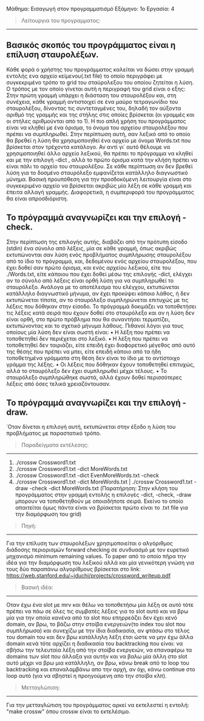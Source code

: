 Μάθημα: Εισαγωγή στον προγραμματισμό
Εξάμηνο: 1ο
Εργασία: 4

>Λείτουργια του προγραμματος:
-----------------------------
## Βασικός σκοπός του προγράμματος είναι η επίλυση σταυρολέξων.
Κάθε φορά ο χρήστης του προγράμματος καλείται να δώσει στην γραμμή εντολής ενα αρχείο κείμενου(.txt file)
το οποίο περιγράφει με συγκεκριμένο τρόπο το grid του σταύρολεξου του οποίου ζητείται η λύση.
Ο τρόπος με τον οποίο γίνεται αυτή η περιγραφή του grid είναι ο εξης: 
Στην πρώτη γραμμή υπάρχει η διάσταση του σταυρολέξου και, στη συνέχεια,
κάθε γραμμή αντιστοιχεί σε ένα μαύρο τετραγωνίδιο του σταυρολέξου, δίνοντας τις
συντεταγμένες του, δηλαδή τον αύξοντα αριθμό της γραμμής και της στήλης στις οποίες βρίσκεται
(οι γραμμές και οι στήλες αριθμούνται από το 1). Η πιο απλή χρήση του προγράμματος είναι να 
κληθεί με ένα όρισμα, το όνομα του αρχείου σταυρολέξου που πρέπει να συμπληρωθεί. Στην περίπτωση
αυτή, σαν λεξικό από το οποίο θα βρεθεί η λύση θα χρησιμοποιηθεί ένα αρχείο με
όνομα Words.txt που βρίσκεται στον τρέχοντα κατάλογο. Αν αντί γι΄ αυτό θέλουμε να
χρησιμοποιηθεί άλλο αρχείο λεξικού, θα πρέπει το πρόγραμμα να κληθεί και με την επιλογή -dict
<dictionaryfile>, αλλά το πρώτο όρισμα κατά την κλήση πρέπει να είναι πάλι το αρχείο του σταυρολέξου. 
Σε κάθε περίπτωση αν δεν βρεθεί λύση για το δοσμένο σταυρόλεξο εμφανίζεται κατάλληλο διαγνωστικό μύνημα.
Βασική προυπόθεση για την προσδοκόμενη λειτουργία είναι στο συγκεκριμένο αρχείο να βρίσκεται ακριβώς
μία λέξη σε κάθε γραμμή και έπειτα αλλαγή γραμμής. Διαφορετικά, η συμπεριφορά του προγράμματος θα είναι 
απροσδιόριστη.

## Το πρόγραμμά αναγνωρίζει και την επιλογή -check.
Στην περίπτωση της επιλογής αυτής, διαβάζει από την πρότυπη είσοδο (stdin) ένα σύνολο από λέξεις, 
μία σε κάθε γραμμή, όπως ακριβώς εκτυπώνονται σαν λύση ενός προβλήματος συμπλήρωσης σταυρολέξου από το
ίδιο το πρόγραμμα, και, δεδομένου ενός αρχείου σταυρολέξου, που έχει δοθεί σαν πρώτο όρισμα, και
ενός αρχείου λεξικού, είτε του ./Words.txt, είτε κάποιου που έχει δοθεί μέσω της επιλογής -dict,
ελέγχει αν το σύνολο από λέξεις είναι ορθή λύση για να συμπληρωθεί το σταυρόλεξο. Ανάλογα
με το αποτέλεσμα του ελέγχου, εκτυπώνεται κατάλληλο διαγνωστικό μήνυμα, αν έχει προκύψει
κάποιο λάθος, ή δεν εκτυπώνεται τίποτα, αν το σταυρόλεξο συμπληρώνεται επιτυχώς με τις λέξεις
που δόθηκαν στην είσοδο. Το πρόγραμμά δοκιμάζει να τοποθετήσει τις λέξεις κατά
σειρά που έχουν δοθεί στο σταυρόλεξο και αν η λύση δεν είναι ορθή, στο πρώτο πρόβλημα που θα
συναντήσει τερματίζει, εκτυπώνοντας και το σχετικό μήνυμα λάθους. Πιθανοί λόγοι για τους
οποίους μία λύση δεν είναι σωστή είναι:
• Η λέξη που πρέπει να τοποθετηθεί δεν περιέχεται στο λεξικό.
• Η λέξη που πρέπει να τοποθετηθεί δεν ταιριάζει, είτε επειδή έχει διαϕορετικό μέγεθος από αυτό
της θέσης που πρέπει να μπει, είτε επειδή κάποιο από τα ήδη τοποθετημένα γράμματα στη θέση
δεν είναι το ίδιο με το αντίστοιχο γράμμα της λέξης.
• Οι λέξεις που δόθηκαν έχουν τοποθετηθεί επιτυχώς, αλλά το σταυρόλεξο δεν έχει συμπληρωθεί
μέχρι τέλους.
• Το σταυρόλεξο συμπληρώθηκε σωστά, αλλά έχουν δοθεί περισσότερες λέξεις από όσες τελικά
χρειαζόντουσαν.

## Το πρόγραμμά αναγνωρίζει και την επιλογή -draw.
 ΄Οταν δίνεται η επιλογή αυτή, εκτυπώνεται στην έξοδο η λύση του προβλήματος με παραστατικό τρόπο.

>Παραδείγματα εκτέλεσης:
------------------------
1. ./crossw Crossword1.txt    
2. ./crossw Crossword1.txt -dict MoreWords.txt
3. ./crossw Crossword1.txt -dict EvenMoreWords.txt -check
4. ./crossw Crossword1.txt -dict MoreWords.txt | ./crossw Crossword1.txt -draw -check -dict MoreWords.txt
(Παρατήρηση: Στην κλήση του προγράμματος στην γραμμή εντολής η επιλογές -dict, -check, -draw μπορουν να 
τοποθετηθούν με οποιαδήποτε σειρά. Εκείνο το οποίο απαιτείται όμως πάντα είναι να βρίσκεται πρώτο είναι το
.txt file για την διαμόρφωση του grid)

>Πηγή:
------------------
Για την επίλυση των σταυρολέξων χρησιμοποιείται ο αλγόριθμος διάδοσης περιορισμών forward checking 
σε συνδυασμό με τον ευρετικό μηχανισμό minimum remaining values. Το paper από το οποίο 
πήρα την ιδέα για την διαμόρφωση του λεξικού αλλά και μία γενικότερη γνώση για 
τους δύο παραπάνω αλγορίθμους βρίσκεται στο link: https://web.stanford.edu/~jduchi/projects/crossword_writeup.pdf

>Βασική ιδέα:
-------------
Οταν έχω ένα slot με mrv και θέλω να τοποθετήσω μία λέξη σε αυτό τότε πρέπει να πάω σε όλες τις 
συμβατές λέξεις για το slot αυτό και να βρω μία για την οποία κανένα από τα slot που επηρρεάζει 
δεν έχει κενό domain, αν βρω, το βάζω στην στοίβα ενεργειών(το index του slot που συμπλήρωσα) 
και συνεχίζω με την ίδια διαδικασία, αν φτάσω στο τέλος του domain του και δεν βρω κατάλληλη λέξη
έτσι ώστε να μην έχω άλλα domain κενά τότε αρχίζει η διαδικασία του backtracking που είναι: 
να σβήσω την τελευταία λέξη από την στοίβα ενεργειών, να επαναφέρω τα domains των slot που άλλαξα
για αυτήν και να βαλω μία άλλη στο slot αυτό μέχρι να βρω μια κατάλληλη, αν βρω, κάνω break από 
το loop του backtracking και επαναλαμβάνω απο την αρχή, αν όχι, κάνω continue στο loop αυτό
(για να σβηστεί η προηγούμενη απο την στοίβα κλπ).

>Μετταγλώτιση:
--------------
Για την μετταγλώτιση του προγράμματος αρκεί να εκτελεστεί η εντολή: "make crossw" 
όπου crossw είναι το εκτελέσιμο.



